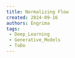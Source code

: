 ```yaml
---
title: Normalizing Flow
created: 2024-09-16
authors: Engrima
tags:
 - Deep_Learning
 - Generative_Models
 - ToDo
---
```

